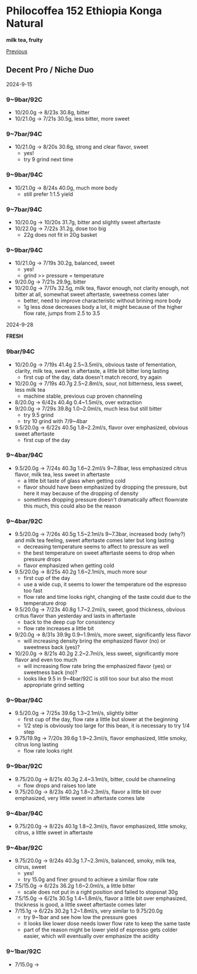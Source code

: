 # Philocoffea 152 Ethiopia Konga Natural

**milk tea, fruity**

[Previous](../../Breville-Niche/2024-9/Philocoffea-152.md)

## Decent Pro / Niche Duo

2024-9-15

### 9~9bar/92C

- 10/20.0g -> 8/23s 30.8g, bitter
- 10/21.0g -> 7/21s 30.5g, less bitter, more sweet

### 9~7bar/94C

- 10/21.0g -> 8/20s 30.6g, strong and clear flavor, sweet
  - yes!
  - try 9 grind next time

### 9~9bar/94C

- 10/21.0g -> 8/24s 40.0g, much more body
  - still prefer 1:1.5 yield

### 9~7bar/94C

- 10/20.0g -> 10/20s 31.7g, bitter and slightly sweet aftertaste
- 10/22.0g -> 7/22s 31.2g, dose too big
  - 22g does not fit in 20g basket

### 9~9bar/94C

- 10/21.0g -> 7/19s 30.2g, balanced, sweet
  - yes!
  - grind >> pressure = temperature
- 9/20.0g -> 7/21s 29.9g, bitter
- 10/20.0g -> 7/17s 32.5g, milk tea, flavor enough, not clarity enough, not bitter at all, somewhat sweet aftertaste, sweetness comes later
  - better, need to improve characteristic without brining more body
  - 1g less dose decreases body a lot, it might because of the higher flow rate, jumps from 2.5 to 3.5

2024-9-28

**FRESH**

### 9bar/94C

- 10/20.0g -> 7/19s 41.4g 2.5\~3.5ml/s, obvious taste of fementation, clarity, milk tea, sweet in aftertaste, a little bit bitter long lasting
  - first cup of the day, data doesn't match record, try again
- 10/20.0g -> 7/19s 40.7g 2.5\~2.8ml/s, sour, not bitterness, less sweet, less milk tea
  - machine stable, previous cup proven channeling
- 8/20.0g -> 6/42s 40.4g 0.4\~1.5ml/s, over extraction
- 9/20.0g -> 7/29s 39.8g 1.0\~2.0ml/s, much less but still bitter
  - try 9.5 grind
  - try 10 grind with 7/9\~4bar
- 9.5/20.0g -> 6/22s 40.5g 1.8\~2.2ml/s, flavor over emphasized, obvious sweet aftertaste
  - first cup of the day

### 9~4bar/94C

- 9.5/20.0g -> 7/24s 40.3g 1.6\~2.2ml/s 9\~7.8bar, less emphasized citrus flavor, milk tea, less sweet in aftertaste
  - a little bit taste of glass when getting cold
  - flavor should have been emphasized by dropping the pressure, but here it may because of the dropping of density
  - sometimes dropping pressure doesn't dramatically affect flownrate this much, this could also be the reason

### 9~4bar/92C

- 9.5/20.0g -> 7/26s 40.5g 1.5\~2.1ml/s 9\~7.3bar, increased body (why?) and milk tea feeling, sweet aftertaste comes later but long lasting
  - decreasing temperature seems to affect to pressure as well
  - the best temperature on sweet aftertaste seems to drop when pressure drops
  - flavor emphasized when getting cold
- 9.5/20.0g -> 8/25s 40.2g 1.6\~2.1ml/s, much more sour
  - first cup of the day
  - use a wide cup, it seems to lower the temperature od the espresso too fast
  - flow rate and time looks right, changing of the taste could due to the temperature drop
- 9.5/20.0g -> 7/23s 40.8g 1.7\~2.2ml/s, sweet, good thickness, obvious critus flavor than yesterday and lasts in aftertaste
  - back to the deep cup for consistency
  - flow rate increases a little bit
- 9/20.0g -> 8/31s 39.9g 0.9\~1.9ml/s, more sweet, significantly less flavor
  - will increasing density bring the emphasized flavor (no) or sweetness back (yes)? 
- 10/20.0g -> 8/21s 40.2g 2.2\~2.7ml/s, less sweet, significantly more flavor and even too much
  - will increasing flow rate bring the emphasized flavor (yes) or sweetness back (no)?
  - looks like 9.5 in 9~4bar/92C is still too sour but also the most appropriate grind setting

### 9~9bar/94C

- 9.5/20.0g -> 7/25s 39.6g 1.3\~2.1ml/s, slightly bitter
  - first cup of the day, flow rate a little but slower at the beginning
  - 1/2 step is obviously too large for this bean, it is necessary to try 1/4 step
- 9.75/19.9g -> 7/20s 39.6g 1.9\~2.3ml/s, flavor emphasized, little smoky, citrus long lasting
  - flow rate looks right

### 9~9bar/92C

- 9.75/20.0g -> 8/21s 40.3g 2.4\~3.1ml/s, bitter, could be channeling
  - flow drops and raises too late
- 9.75/20.0g -> 8/23s 40.2g 1.8\~2.3ml/s, flavor a little bit over emphasized, very little sweet in aftertaste comes late

### 9~4bar/94C

- 9.75/20.0g -> 8/22s 40.1g 1.8\~2.3ml/s, flavor emphasized, little smoky, citrus, a little sweet in aftertaste

### 9\~4bar/92C

- 9.75/20.0g -> 9/24s 40.3g 1.7\~2.3ml/s, balanced, smoky, milk tea, citrus, sweet
  - yes!
  - try 15.0g and finer ground to achieve a similar flow rate
- 7.5/15.0g -> 6/22s 36.2g 1.6\~2.0ml/s, a little bitter
  - scale does not put in a right position and failed to stopsnat 30g
- 7.5/15.0g -> 6/21s 30.5g 1.4\~1.8ml/s, flavor a little bit over emphasized, thickness is good, a little sweet aftertaste comes later
- 7/15.1g -> 6/22s 30.2g 1.2\~1.8ml/s, very similar to 9.75/20.0g
  - try 9\~1bar and see how low the pressure goes
  - it looks like lower dose needs lower flow rate to keep the same taste
  - part of the reason might be lower yield of espresso gets colder easier, which will eventually over emphasize the acidity

### 9\~1bar/92C

- 7/15.0g ->
